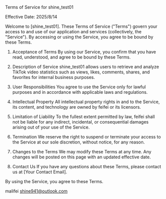 Terms of Service for shine_test01

Effective Date: 2025/8/14

Welcome to [shine_test01]. These Terms of Service ("Terms") govern your access to and use of our application and services (collectively, the "Service"). By accessing or using the Service, you agree to be bound by these Terms.

1. Acceptance of Terms
By using our Service, you confirm that you have read, understood, and agree to be bound by these Terms.

2. Description of Service
shine_test01 allows users to retrieve and analyze TikTok video statistics such as views, likes, comments, shares, and favorites for internal business purposes.

3. User Responsibilities
You agree to use the Service only for lawful purposes and in accordance with applicable laws and regulations.

4. Intellectual Property
All intellectual property rights in and to the Service, its content, and technology are owned by feifei or its licensors.

5. Limitation of Liability
To the fullest extent permitted by law, feifei shall not be liable for any indirect, incidental, or consequential damages arising out of your use of the Service.

6. Termination
We reserve the right to suspend or terminate your access to the Service at our sole discretion, without notice, for any reason.

7. Changes to the Terms
We may modify these Terms at any time. Any changes will be posted on this page with an updated effective date.

8. Contact Us
If you have any questions about these Terms, please contact us at [Your Contact Email].

By using the Service, you agree to these Terms.

malifei
shine941@outlook.com
